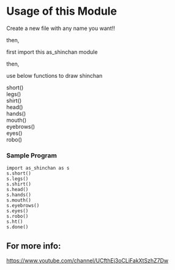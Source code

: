 # Usage of this Module

Create a new file with any name you want!!

then,

first import this as_shinchan module

then,

use below functions to draw shinchan

short() <br/>
legs()  <br/>
shirt() <br/>
head()  <br/>
hands() <br/>
mouth() <br/>
eyebrows()  <br/>
eyes()  <br/>
robo()  <br/>


### Sample Program
```
import as_shinchan as s
s.short()
s.legs()
s.shirt()
s.head()
s.hands()
s.mouth()
s.eyebrows()
s.eyes()
s.robo()
s.ht()
s.done()
```


## For more info:
https://www.youtube.com/channel/UCfthEj3oCLiFakXtSzhZ7Dw